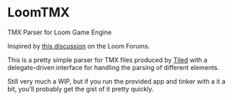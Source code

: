 LoomTMX
=======

TMX Parser for Loom Game Engine

Inspired by [this discussion](http://theengine.co/forums/loom-with-loomscript/topics/current-shortcomings-of-the-tmx-classes) on the Loom Forums.

This is a pretty simple parser for TMX files produced by [Tiled](http://www.mapeditor.org) with a delegate-driven interface for handling the parsing of different elements.

Still very much a WIP, but if you run the provided app and tinker with a it a bit, you'll probably get the gist of it pretty quickly.
